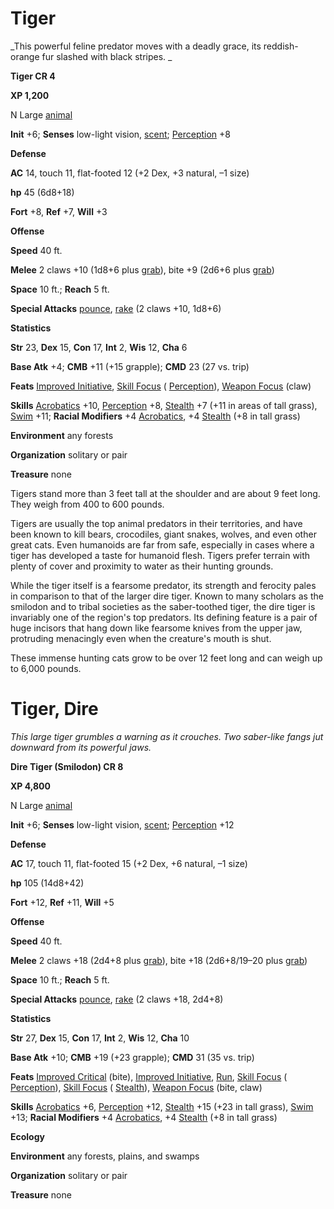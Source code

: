 # Tiger

_This powerful feline predator moves with a deadly grace, its reddish-orange fur slashed with black stripes. _

**Tiger CR 4**

**XP 1,200**

N Large [animal](creatureTypes.html#_animal)

**Init** +6; **Senses** low-light vision, [scent](universalMonsterRules.html#_scent); [Perception](../skills/perception.html#_perception) +8

**Defense**

**AC** 14, touch 11, flat-footed 12 (+2 Dex, +3 natural, –1 size)

**hp** 45 (6d8+18)

**Fort** +8, **Ref** +7, **Will** +3

**Offense**

**Speed** 40 ft.

**Melee** 2 claws +10 (1d8+6 plus [grab](universalMonsterRules.html#_grab)), bite +9 (2d6+6 plus [grab](universalMonsterRules.html#_grab))

**Space** 10 ft.; **Reach** 5 ft.

**Special Attacks** [pounce](universalMonsterRules.html#_pounce), [rake](universalMonsterRules.html#_rake) (2 claws +10, 1d8+6)

**Statistics**

**Str** 23, **Dex** 15, **Con** 17, **Int** 2, **Wis** 12, **Cha** 6

**Base Atk** +4; **CMB** +11 (+15 grapple); **CMD** 23 (27 vs. trip)

**Feats** [Improved Initiative](../feats.html#_improved-initiative), [Skill Focus](../feats.html#_skill-focus) ( [Perception](../skills/perception.html#_perception)), [Weapon Focus](../feats.html#_weapon-focus) (claw)

**Skills** [Acrobatics](../skills/acrobatics.html#_acrobatics) +10, [Perception](../skills/perception.html#_perception) +8, [Stealth](../skills/stealth.html#_stealth) +7 (+11 in areas of tall grass), [Swim](../skills/swim.html#_swim) +11; **Racial Modifiers** +4 [Acrobatics](../skills/acrobatics.html#_acrobatics), +4 [Stealth](../skills/stealth.html#_stealth) (+8 in tall grass)

**Environment** any forests

**Organization** solitary or pair

**Treasure** none

Tigers stand more than 3 feet tall at the shoulder and are about 9 feet long. They weigh from 400 to 600 pounds.

Tigers are usually the top animal predators in their territories, and have been known to kill bears, crocodiles, giant snakes, wolves, and even other great cats. Even humanoids are far from safe, especially in cases where a tiger has developed a taste for humanoid flesh. Tigers prefer terrain with plenty of cover and proximity to water as their hunting grounds.

While the tiger itself is a fearsome predator, its strength and ferocity pales in comparison to that of the larger dire tiger. Known to many scholars as the smilodon and to tribal societies as the saber-toothed tiger, the dire tiger is invariably one of the region's top predators. Its defining feature is a pair of huge incisors that hang down like fearsome knives from the upper jaw, protruding menacingly even when the creature's mouth is shut.

These immense hunting cats grow to be over 12 feet long and can weigh up to 6,000 pounds.

# Tiger, Dire

_This large tiger grumbles a warning as it crouches. Two saber-like fangs jut downward from its powerful jaws._

**Dire Tiger (Smilodon) CR 8**

**XP 4,800**

N Large [animal](creatureTypes.html#_animal)

**Init** +6; **Senses** low-light vision, [scent](universalMonsterRules.html#_scent); [Perception](../skills/perception.html#_perception) +12

**Defense**

**AC** 17, touch 11, flat-footed 15 (+2 Dex, +6 natural, –1 size)

**hp** 105 (14d8+42)

**Fort** +12, **Ref** +11, **Will** +5

**Offense**

**Speed** 40 ft.

**Melee** 2 claws +18 (2d4+8 plus [grab](universalMonsterRules.html#_grab)), bite +18 (2d6+8/19–20 plus [grab](universalMonsterRules.html#_grab))

**Space** 10 ft.; **Reach** 5 ft.

**Special Attacks** [pounce](universalMonsterRules.html#_pounce), [rake](universalMonsterRules.html#_rake) (2 claws +18, 2d4+8)

**Statistics**

**Str** 27, **Dex** 15, **Con** 17, **Int** 2, **Wis** 12, **Cha** 10

**Base Atk** +10; **CMB** +19 (+23 grapple); **CMD** 31 (35 vs. trip)

**Feats** [Improved Critical](../feats.html#_improved-critical) (bite), [Improved Initiative](../feats.html#_improved-initiative), [Run](../feats.html#_run), [Skill Focus](../feats.html#_skill-focus) ( [Perception](../skills/perception.html#_perception)), [Skill Focus](../feats.html#_skill-focus) ( [Stealth](../skills/stealth.html#_stealth)), [Weapon Focus](../feats.html#_weapon-focus) (bite, claw)

**Skills** [Acrobatics](../skills/acrobatics.html#_acrobatics) +6, [Perception](../skills/perception.html#_perception) +12, [Stealth](../skills/stealth.html#_stealth) +15 (+23 in tall grass), [Swim](../skills/swim.html#_swim) +13; **Racial Modifiers** +4 [Acrobatics](../skills/acrobatics.html#_acrobatics), +4 [Stealth](../skills/stealth.html#_stealth) (+8 in tall grass)

**Ecology**

**Environment** any forests, plains, and swamps

**Organization** solitary or pair

**Treasure** none

